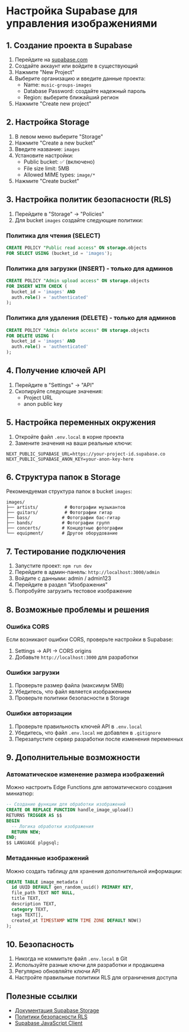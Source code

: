 # Настройка Supabase для управления изображениями

## 1. Создание проекта в Supabase

1. Перейдите на [supabase.com](https://supabase.com)
2. Создайте аккаунт или войдите в существующий
3. Нажмите "New Project"
4. Выберите организацию и введите данные проекта:
   - Name: `music-groups-images`
   - Database Password: создайте надежный пароль
   - Region: выберите ближайший регион
5. Нажмите "Create new project"

## 2. Настройка Storage

1. В левом меню выберите "Storage"
2. Нажмите "Create a new bucket"
3. Введите название: `images`
4. Установите настройки:
   - Public bucket: ✅ (включено)
   - File size limit: 5MB
   - Allowed MIME types: `image/*`
5. Нажмите "Create bucket"

## 3. Настройка политик безопасности (RLS)

1. Перейдите в "Storage" → "Policies"
2. Для bucket `images` создайте следующие политики:

### Политика для чтения (SELECT)
```sql
CREATE POLICY "Public read access" ON storage.objects
FOR SELECT USING (bucket_id = 'images');
```

### Политика для загрузки (INSERT) - только для админов
```sql
CREATE POLICY "Admin upload access" ON storage.objects
FOR INSERT WITH CHECK (
  bucket_id = 'images' AND 
  auth.role() = 'authenticated'
);
```

### Политика для удаления (DELETE) - только для админов
```sql
CREATE POLICY "Admin delete access" ON storage.objects
FOR DELETE USING (
  bucket_id = 'images' AND 
  auth.role() = 'authenticated'
);
```

## 4. Получение ключей API

1. Перейдите в "Settings" → "API"
2. Скопируйте следующие значения:
   - Project URL
   - anon public key

## 5. Настройка переменных окружения

1. Откройте файл `.env.local` в корне проекта
2. Замените значения на ваши реальные ключи:

```env
NEXT_PUBLIC_SUPABASE_URL=https://your-project-id.supabase.co
NEXT_PUBLIC_SUPABASE_ANON_KEY=your-anon-key-here
```

## 6. Структура папок в Storage

Рекомендуемая структура папок в bucket `images`:

```
images/
├── artists/          # Фотографии музыкантов
├── guitars/          # Фотографии гитар
├── bass/            # Фотографии бас-гитар
├── bands/           # Фотографии групп
├── concerts/        # Концертные фотографии
└── equipment/       # Другое оборудование
```

## 7. Тестирование подключения

1. Запустите проект: `npm run dev`
2. Перейдите в админ-панель: `http://localhost:3000/admin`
3. Войдите с данными: admin / admin123
4. Перейдите в раздел "Изображения"
5. Попробуйте загрузить тестовое изображение

## 8. Возможные проблемы и решения

### Ошибка CORS
Если возникают ошибки CORS, проверьте настройки в Supabase:
1. Settings → API → CORS origins
2. Добавьте `http://localhost:3000` для разработки

### Ошибки загрузки
1. Проверьте размер файла (максимум 5MB)
2. Убедитесь, что файл является изображением
3. Проверьте политики безопасности в Storage

### Ошибки авторизации
1. Проверьте правильность ключей API в `.env.local`
2. Убедитесь, что файл `.env.local` не добавлен в `.gitignore`
3. Перезапустите сервер разработки после изменения переменных

## 9. Дополнительные возможности

### Автоматическое изменение размера изображений
Можно настроить Edge Functions для автоматического создания миниатюр:

```sql
-- Создание функции для обработки изображений
CREATE OR REPLACE FUNCTION handle_image_upload()
RETURNS TRIGGER AS $$
BEGIN
  -- Логика обработки изображения
  RETURN NEW;
END;
$$ LANGUAGE plpgsql;
```

### Метаданные изображений
Можно создать таблицу для хранения дополнительной информации:

```sql
CREATE TABLE image_metadata (
  id UUID DEFAULT gen_random_uuid() PRIMARY KEY,
  file_path TEXT NOT NULL,
  title TEXT,
  description TEXT,
  category TEXT,
  tags TEXT[],
  created_at TIMESTAMP WITH TIME ZONE DEFAULT NOW()
);
```

## 10. Безопасность

1. Никогда не коммитьте файл `.env.local` в Git
2. Используйте разные ключи для разработки и продакшена
3. Регулярно обновляйте ключи API
4. Настройте правильные политики RLS для ограничения доступа

## Полезные ссылки

- [Документация Supabase Storage](https://supabase.com/docs/guides/storage)
- [Политики безопасности RLS](https://supabase.com/docs/guides/auth/row-level-security)
- [Supabase JavaScript Client](https://supabase.com/docs/reference/javascript/introduction)
